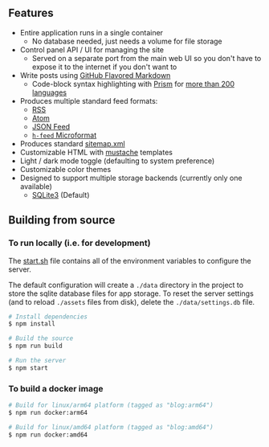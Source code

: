 
## Features

- Entire application runs in a single container
	- No database needed, just needs a volume for file storage
- Control panel API / UI for managing the site
	- Served on a separate port from the main web UI so you don't have to expose it to the internet if you don't want to
- Write posts using [GitHub Flavored Markdown](https://github.github.com/gfm/)
	- Code-block syntax highlighting with [Prism](https://prismjs.com/) for [more than 200 languages](https://prismjs.com/#supported-languages)
- Produces multiple standard feed formats:
	- [RSS](https://www.rssboard.org/rss-specification)
	- [Atom](https://datatracker.ietf.org/doc/html/rfc4287)
	- [JSON Feed](https://www.jsonfeed.org/)
	- [`h-feed` Microformat](https://microformats.org/wiki/h-feed)
- Produces standard [sitemap.xml](https://www.sitemaps.org/protocol.html)
- Customizable HTML with [mustache](https://mustache.github.io/) templates
- Light / dark mode toggle (defaulting to system preference)
- Customizable color themes
- Designed to support multiple storage backends (currently only one available)
	- [SQLite3](https://www.sqlite.org/index.html) (Default)



## Building from source

### To run locally (i.e. for development)

The [start.sh](./start.sh) file contains all of the environment variables to configure the server.

The default configuration will create a `./data` directory in the project to store the sqlite database files for app storage. To reset the server settings (and to reload `./assets` files from disk), delete the `./data/settings.db` file.

```bash
# Install dependencies
$ npm install

# Build the source
$ npm run build

# Run the server
$ npm start
```

### To build a docker image

```bash
# Build for linux/arm64 platform (tagged as "blog:arm64")
$ npm run docker:arm64

# Build for linux/amd64 platform (tagged as "blog:amd64")
$ npm run docker:amd64
```
